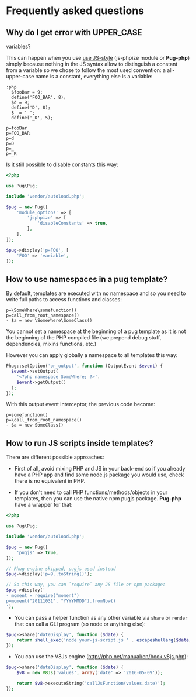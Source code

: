 # Frequently asked questions

## Why do I get error with UPPER_CASE
variables?

This can happen when you use
[use JS-style](#use-javascript-expressions)
(js-phpize module or **Pug-php**) simply because
nothing in the JS syntax allow to distinguish
a constant from a variable so we chose to
follow the most used convention: a all-upper-case
name is a constant, everything else is a variable:
```pug
:php
  $fooBar = 9;
  define('FOO_BAR', 8);
  $d = 9;
  define('D', 8);
  $_ = '_';
  define('_K', 5);

p=fooBar
p=FOO_BAR
p=d
p=D
p=_
p=_K
```

Is it still possible to disable constants this way:
```php
<?php

use Pug\Pug;

include 'vendor/autoload.php';

$pug = new Pug([
    'module_options' => [
        'jsphpize' => [
            'disableConstants' => true,
        ],
    ],
]);

$pug->display('p=FOO', [
    'FOO' => 'variable',
]);
```

## How to use namespaces in a pug template?

By default, templates are executed with no namespace
and so you need to write full paths to access
functions and classes:

```pug
p=\SomeWhere\somefunction()
p=call_from_root_namespace()
- $a = new \SomeWhere\SomeClass()
```
<i data-options='{"mode":"format"}'></i>

You cannot set a namespace at the beginning of a pug
template as it is not the beginning of the PHP compiled
file (we prepend debug stuff, dependencies, mixins
functions, etc.)

However you can apply globally a namespace to
all templates this way:

```php
Phug::setOption('on_output', function (OutputEvent $event) {
  $event->setOutput(
    '<?php namespace SomeWhere; ?>'.
    $event->getOutput()
  );
});
```

With this output event interceptor, the previous code become:

```pug
p=somefunction()
p=\call_from_root_namespace()
- $a = new SomeClass()
```
<i data-options='{"mode":"format"}'></i>

## How to run JS scripts inside templates?

There are different possible approaches:

- First of all, avoid mixing PHP and JS in your back-end
so if you already have a PHP app and find some node.js
package you would use, check there is no equivalent in PHP.

- If you don't need to call PHP functions/methods/objects
in your templates, then you can use the native npm pugjs
package. **Pug-php** have a wrapper for that:
```php
<?php

use Pug\Pug;

include 'vendor/autoload.php';

$pug = new Pug([
    'pugjs' => true,
]);

// Phug engine skipped, pugjs used instead
$pug->display('p=9..toString()');

// So this way, you can `require` any JS file or npm package:
$pug->display('
- moment = require("moment")
p=moment("20111031", "YYYYMMDD").fromNow()
');
```

- You can pass a helper function as any other variable via
`share` or `render` that can call a CLI program (so node or
anything else):
```php
$pug->share('dateDisplay', function ($date) {
    return shell_exec('node your-js-script.js ' . escapeshellarg($date));
});
```

- You can use the V8Js engine
(http://php.net/manual/en/book.v8js.php):
```php
$pug->share('dateDisplay', function ($date) {
    $v8 = new V8Js('values', array('date' => '2016-05-09'));

    return $v8->executeString('callJsFunction(values.date)');
});
```
